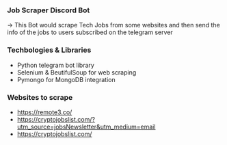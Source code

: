 ### Job Scraper Discord Bot

-> This Bot would scrape Tech Jobs from some websites and then send the info of the jobs to users subscribed on the telegram server

### Techbologies & Libraries

- Python telegram bot library
- Selenium & BeutifulSoup for web scraping
- Pymongo for MongoDB integration

### Websites to scrape

- https://remote3.co/
- https://cryptojobslist.com/?utm_source=jobsNewsletter&utm_medium=email
- https://cryptojobslist.com/






<!-- # Job Scraper Discord Bot

The Job Scraper Discord Bot is a Python-based bot that scrapes tech job listings from specified websites and sends job information to users subscribed to your Discord server. This README provides an overview of the project and instructions for setting up and running the bot.

## Table of Contents

- [Technologies & Libraries](#technologies--libraries)
- [Getting Started](#getting-started)
  - [Setting Up Your Environment](#setting-up-your-environment)
  - [Creating a Discord Bot](#creating-a-discord-bot)
  - [Setting Up MongoDB (Optional)](#setting-up-mongodb-optional)
  - [Running the Bot](#running-the-bot)
- [Usage](#usage)
- [Contributing](#contributing)
- [License](#license)

## Technologies & Libraries

The Job Scraper Discord Bot uses the following technologies and libraries:

- Python discord bot library
- Selenium & Beautiful Soup for web scraping
- Pymongo for optional MongoDB integration

## Getting Started

Follow these steps to set up and run the Job Scraper Discord Bot:

### Setting Up Your Environment

1. Install Python if you haven't already.
2. Create a virtual environment for your project.
3. Install the required libraries:

### Architecture

- https://whimsical.com/discord-job-scraping-bot-8hG4PV4A6ngb9PQmpojZLy

### Features -->
